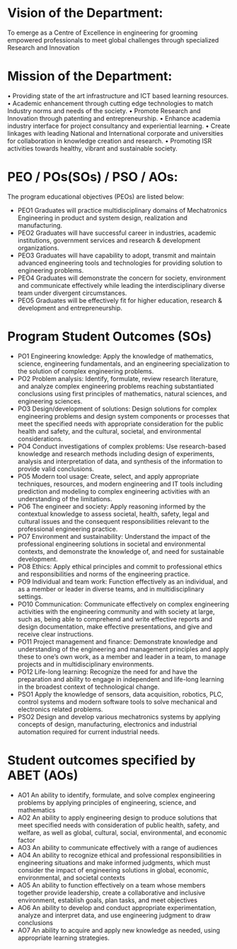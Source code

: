 # Vision of the Department: 

To emerge as a Centre of Excellence in engineering for grooming empowered professionals to meet global challenges through specialized Research and Innovation

# Mission of the Department:

•	Providing state of the art infrastructure and ICT based learning resources.
•	Academic enhancement through cutting edge technologies to match Industry norms and needs of the society.
•	Promote Research and Innovation through patenting and entrepreneurship.
•	Enhance academia industry interface for project consultancy and experiential learning.
•	Create linkages with leading National and International corporate and universities for collaboration in knowledge creation and research.
•	Promoting ISR activities towards healthy, vibrant and sustainable society.

# PEO / POs(SOs) / PSO / AOs:

The program educational objectives (PEOs) are listed below:

- PEO1	Graduates will practice multidisciplinary domains of Mechatronics Engineering in product and system design, realization and manufacturing.
- PEO2	Graduates will have successful career in industries, academic institutions, government services and research & development organizations.
- PEO3	Graduates will have capability to adopt, transmit and maintain advanced engineering tools and technologies for providing solution to engineering problems.
- PEO4	Graduates will demonstrate the concern for society, environment and communicate effectively while leading the interdisciplinary diverse team under divergent circumstances.
- PEO5	Graduates will be effectively fit for higher education, research & development and entrepreneurship.


# Program Student Outcomes (SOs)

- PO1	Engineering knowledge: Apply the knowledge of mathematics, science, engineering       fundamentals, and an engineering specialization to the solution of complex engineering problems. 
- PO2	Problem analysis: Identify, formulate, review research literature, and analyze complex engineering problems reaching substantiated conclusions using first principles of mathematics, natural sciences, and engineering sciences. 
- PO3	Design/development of solutions: Design solutions for complex engineering problems and design system components or processes that meet the specified needs with appropriate consideration for the public health and safety, and the cultural, societal, and environmental considerations. 
- PO4	Conduct investigations of complex problems: Use research-based knowledge and research methods including design of experiments, analysis and interpretation of data, and synthesis of the information to provide valid conclusions. 
- PO5	Modern tool usage: Create, select, and apply appropriate techniques, resources, and modern engineering and IT tools including prediction and modeling to complex engineering activities with an understanding of the limitations. 
- PO6	The engineer and society: Apply reasoning informed by the contextual knowledge to assess societal, health, safety, legal and cultural issues and the consequent responsibilities relevant to the professional engineering practice. 
- PO7	Environment and sustainability: Understand the impact of the professional engineering solutions in societal and environmental contexts, and demonstrate the knowledge of, and need for sustainable development. 
- PO8	Ethics: Apply ethical principles and commit to professional ethics and responsibilities and norms of the engineering practice. 
- PO9	Individual and team work: Function effectively as an individual, and as a member or leader in diverse teams, and in multidisciplinary settings. 
- PO10	Communication: Communicate effectively on complex engineering activities with the engineering community and with society at large, such as, being able to comprehend and write effective reports and design documentation, make effective presentations, and give and receive clear instructions. 
- PO11	Project management and finance: Demonstrate knowledge and understanding of the engineering and management principles and apply these to one’s own work, as a member and leader in a team, to manage projects and in multidisciplinary environments. 
- PO12	Life-long learning: Recognize the need for and have the preparation and ability to engage in independent and life-long learning in the broadest context of technological change.
- PSO1	Apply the knowledge of sensors, data acquisition, robotics, PLC, control systems and modern software tools to solve mechanical and electronics related problems.
- PSO2	Design and develop various mechatronics systems by applying concepts of design, manufacturing, electronics and industrial automation required for current industrial needs.

# Student outcomes specified by ABET (AOs)

- AO1	An ability to identify, formulate, and solve complex engineering problems by applying principles of engineering, science, and mathematics
- AO2	An ability to apply engineering design to produce solutions that meet specified needs with consideration of public health, safety, and welfare, as well as global, cultural, social, environmental, and economic factor
- AO3	An ability to communicate effectively with a range of audiences
- AO4	An ability to recognize ethical and professional responsibilities in engineering situations and make informed judgments, which must consider the impact of engineering solutions in global, economic, environmental, and societal contexts
- AO5	An ability to function effectively on a team whose members together provide leadership, create a collaborative and inclusive environment, establish goals, plan tasks, and meet objectives
- AO6	An ability to develop and conduct appropriate experimentation, analyze and interpret data, and use engineering judgment to draw conclusions
- AO7	An ability to acquire and apply new knowledge as needed, using appropriate learning strategies.
